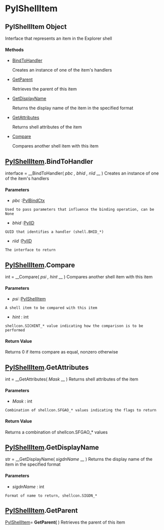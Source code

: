 # PyIShellItem

## PyIShellItem Object

Interface that represents an item in the Explorer shell

#### Methods


  - [BindToHandler](PyIShellItem.md#pyishellitembindtohandler)

    Creates an instance of one of the item's handlers&nbsp;

  - [GetParent](PyIShellItem.md#pyishellitemgetparent)

    Retrieves the parent of this item&nbsp;

  - [GetDisplayName](PyIShellItem.md#pyishellitemgetdisplayname)

    Returns the display name of the item in the specified format&nbsp;

  - [GetAttributes](PyIShellItem.md#pyishellitemgetattributes)

    Returns shell attributes of the item&nbsp;

  - [Compare](PyIShellItem.md#pyishellitemcompare)

    Compares another shell item with this item&nbsp;

## [PyIShellItem](#pyishellitem).BindToHandler

interface = __BindToHandler( *pbc*  *, bhid*  *, riid* __ )
Creates an instance of one of the item's handlers

#### Parameters


  -  *pbc* :[PyIBindCtx](#pyibindctx)

    Used to pass parameters that influence the binding operation, can be None

  -  *bhid* :[PyIID](#pyiid)

    GUID that identifies a handler (shell.BHID_*)

  -  *riid* :[PyIID](#pyiid)

    The interface to return

## [PyIShellItem](#pyishellitem).Compare

int = __Compare( *psi*  *, hint* __ )
Compares another shell item with this item

#### Parameters


  -  *psi* :[PyIShellItem](#pyishellitem)

    A shell item to be compared with this item

  -  *hint* : int

    shellcon.SICHINT_* value indicating how the comparison is to be performed

#### Return Value
Returns 0 if items compare as equal, nonzero otherwise

## [PyIShellItem](#pyishellitem).GetAttributes

int = __GetAttributes( *Mask* __ )
Returns shell attributes of the item

#### Parameters


  -  *Mask* : int

    Combination of shellcon.SFGAO_* values indicating the flags to return

#### Return Value
Returns a combination of shellcon.SFGAO_* values

## [PyIShellItem](#pyishellitem).GetDisplayName

str = __GetDisplayName( *sigdnName* __ )
Returns the display name of the item in the specified format

#### Parameters


  -  *sigdnName* : int

    Format of name to return, shellcon.SIGDN_*

## [PyIShellItem](#pyishellitem).GetParent

[PyIShellItem](#pyishellitem)= __GetParent(__ )
Retrieves the parent of this item